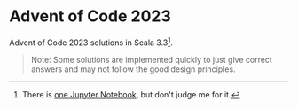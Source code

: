 # Advent of Code 2023
Advent of Code 2023 solutions in Scala 3.3[^1].

> Note: Some solutions are implemented quickly to just give correct
answers and may not follow the good design principles.

[^1]: There is [one Jupyter Notebook](src/main/scala/day24/Puzzle2.ipynb), but don't judge me for it.
